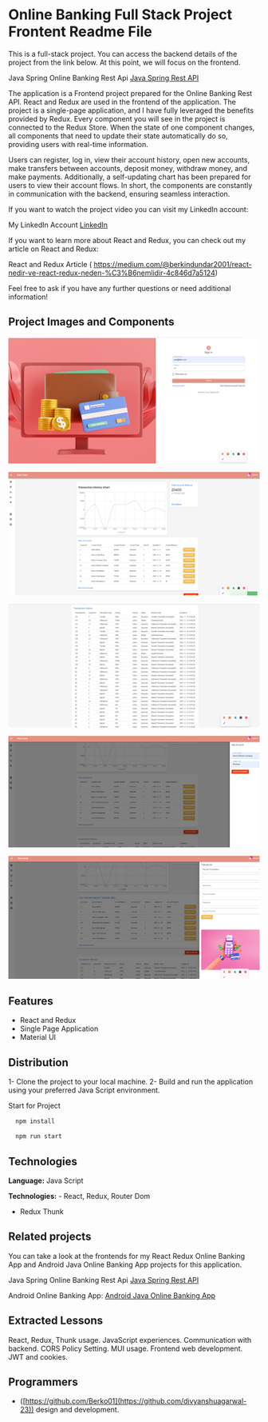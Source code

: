 
# Online Banking Full Stack Project Frontent Readme File

This is a full-stack project. You can access the backend details of the project from the link below. At this point, we will focus on the frontend.

Java Spring Online Banking Rest Api [Java Spring Rest API]( https://github.com/Berko01/Advanced-Backend-Project-With-Java-Spring-Online-Banking-Rest-Api)


The application is a Frontend project prepared for the Online Banking Rest API. React and Redux are used in the frontend of the application. The project is a single-page application, and I have fully leveraged the benefits provided by Redux. Every component you will see in the project is connected to the Redux Store. When the state of one component changes, all components that need to update their state automatically do so, providing users with real-time information.

Users can register, log in, view their account history, open new accounts, make transfers between accounts, deposit money, withdraw money, and make payments. Additionally, a self-updating chart has been prepared for users to view their account flows. In short, the components are constantly in communication with the backend, ensuring seamless interaction.

If you want to watch the project video you can visit my LinkedIn account:

My LinkedIn Account [LinkedIn](https://www.linkedin.com/in/divyanshuagarwal23/)




If you want to learn more about React and Redux, you can check out my article on React and Redux:

React and Redux Article ( https://medium.com/@berkindundar2001/react-nedir-ve-react-redux-neden-%C3%B6nemlidir-4c846d7a5124)


Feel free to ask if you have any further questions or need additional information!







## Project Images and Components

![Uygulama Ekran Görüntüsü](loginPage.png)

![Uygulama Ekran Görüntüsü](ProjecPage1.png)

![Uygulama Ekran Görüntüsü](ProjectPage2.png)

![Uygulama Ekran Görüntüsü](ProjectPage3.png)

![Uygulama Ekran Görüntüsü](ProjectPage5.png)


  
## Features

- React and Redux
- Single Page Application
- Material UI


  
## Distribution

1- Clone the project to your local machine.
2- Build and run the application using your preferred Java Script environment.

Start for Project

```terminal
  npm install
```

```bash
  npm run start
```

  
## Technologies

**Language:** Java Script 

**Technologies:** - React, Redux, Router Dom
- Redux Thunk
  
## Related projects

You can take a look at the frontends for my React Redux Online Banking App and Android Java Online Banking App projects for this application.

Java Spring Online Banking Rest Api [Java Spring Rest API]( https://github.com/Berko01/Advanced-Backend-Project-With-Java-Spring-Online-Banking-Rest-Api)

Android Online Banking App: [Android Java Online Banking App]( https://github.com/Berko01/Android-Online-Banking-App-With-Java-Spring)




  
## Extracted Lessons

React, Redux, Thunk usage. JavaScript experiences. Communication with backend. CORS Policy Setting. MUI usage. Frontend web development. JWT and cookies.
  
## Programmers

- ([https://github.com/Berko01](https://github.com/divyanshuagarwal-23)) design and development.

  
